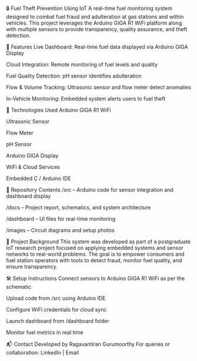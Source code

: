 🔒 Fuel Theft Prevention Using IoT
A real-time fuel monitoring system designed to combat fuel fraud and adulteration at gas stations and within vehicles. This project leverages the Arduino GIGA R1 WiFi platform along with multiple sensors to provide transparency, quality assurance, and theft detection.

🚀 Features
Live Dashboard: Real-time fuel data displayed via Arduino GIGA Display

Cloud Integration: Remote monitoring of fuel levels and quality

Fuel Quality Detection: pH sensor identifies adulteration

Flow & Volume Tracking: Ultrasonic sensor and flow meter detect anomalies

In-Vehicle Monitoring: Embedded system alerts users to fuel theft

🧰 Technologies Used
Arduino GIGA R1 WiFi

Ultrasonic Sensor

Flow Meter

pH Sensor

Arduino GIGA Display

WiFi & Cloud Services

Embedded C / Arduino IDE

📁 Repository Contents
/src – Arduino code for sensor integration and dashboard display

/docs – Project report, schematics, and system architecture

/dashboard – UI files for real-time monitoring

/images – Circuit diagrams and setup photos

📖 Project Background
This system was developed as part of a postgraduate IoT research project focused on applying embedded systems and sensor networks to real-world problems. The goal is to empower consumers and fuel station operators with tools to detect fraud, monitor fuel quality, and ensure transparency.

🛠 Setup Instructions
Connect sensors to Arduino GIGA R1 WiFi as per the schematic

Upload code from /src using Arduino IDE

Configure WiFi credentials for cloud sync

Launch dashboard from /dashboard folder

Monitor fuel metrics in real time

📬 Contact
Developed by Ragavantiran Gurumoorthy For queries or collaboration: LinkedIn | Email
